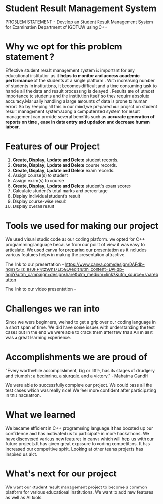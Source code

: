 # Student Result Management System 
PROBLEM STATEMENT - Develop an Student Result Management System for Examination Department of IGDTUW using C++
# Why we opt for this problem statement ?
Effective student result management system is important for any educational institution as it **helps to monitor and access academic performance** of the students at a single platform . With increasing number of students in institutions, it becomes difficult and a time consuming task to handle all the data and result processing is delayed . Results are of utmost importance to students and the institution itself so they require absolute accuracy.Manually handling a large amounts of data is prone to human errors.So by keeping all this in our mind,we prepared our project on student result management system.Using a computerized system for result management can provide several benefits such as **accurate generation of reports on time , ease in data entry and updation and decrease human labour**.
# Features of our Project
1. **Create, Display, Update and Delete** student records.
2. **Create, Display, Update and Delete** course records.
3. **Create, Display, Update and Delete** exam records.
4. Assign course(s) to student
5. Assign exam(s) to course
6. **Create, Display, Update and Delete** student's exam scores
7. Calculate student's total marks and percentage
8. Display individual student's result
9. Display course-wise result
10. Display overall result
# Tools we used for making our project
We used visual studio code as our coding platform. we opted for C++ programming language because from our point of view it was easy to articulate.
We used canva for preparing our presentation as it includes various features helps in making the presentation attractive.

The link to our presentation - https://www.canva.com/design/DAFdb-hqiiY/STz_1HUFPKtz9vn17LI5GQ/edit?utm_content=DAFdb-hqiiY&utm_campaign=designshare&utm_medium=link2&utm_source=sharebutton

The link to our video presentation - 
# Challenges we ran into
Since we were beginners, we had to get a grip over our coding language in a short span of time.
We did have some issues with understanding the test cases but in the end we were able to crack them after few trials.All in all it was a great learning experience.
# Accomplishments we are proud of

"Every worthwhile accomplishment, big or little, has its stages of drudgery and triumph : a beginning, a sturggle, and a victory." - Mahatma Gandhi

We were able to successfully complete our project. We could pass all the test cases which was really nice! We feel more confident after participating in this hackathon. 
# What we learned
We became efficient in C++ programming language.It has boosted up our confidence and has motivated us to participate in more hackathons.
We have discovered various new features in canva which will hepl us with our future projects.It has given great exposure to coding competitons.
It has increased our competitive spirit. Looking at other teams projects has inspired us alot.
# What's next for our project
We want our student result management project to become a common platform for various educational institutions. We want to add new features as well as AI tools.
